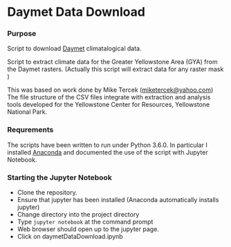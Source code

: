 # Daymet Data Download
### Purpose
Script to download [Daymet](https://daymet.ornl.gov/) climatalogical data.

Script to extract climate data for the Greater Yellowstone Area (GYA) from the Daymet rasters. (Actually this script will extract data for any raster mask )

This was based on work done by Mike Tercek (miketercek@yahoo.com) The file structure of the CSV files integrate with extraction and analysis tools developed for the Yellowstone Center for Resources, Yellowstone National Park.

### Requrements
The scripts have been written to run under Python 3.6.0. In particular I installed [Anaconda](https://www.continuum.io/anaconda-overview) and documented the use of the script with Jupyter Notebook.

### Starting the Jupyter Notebook
- Clone the repository.
- Ensure that jupyter has been installed (Anaconda automatically installs jupyter)
- Change directory into the project directory
- Type <code>jupyter notebook</code> at the command prompt
- Web browser should open up to the jupyter page.
- Click on daymetDataDownload.ipynb

